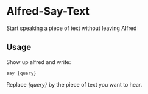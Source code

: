 Alfred-Say-Text
===============

Start speaking a piece of text without leaving Alfred

Usage
-----

Show up alfred and write:

    say {query}

Replace _{query}_ by the piece of text you want to hear.
